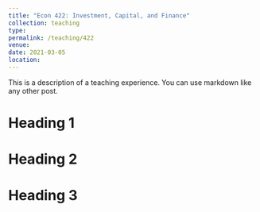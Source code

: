 ```yaml
---
title: "Econ 422: Investment, Capital, and Finance"
collection: teaching
type: 
permalink: /teaching/422
venue: 
date: 2021-03-05
location: 
---
```


This is a description of a teaching experience. You can use markdown like any other post.

Heading 1
======

Heading 2
======

Heading 3
======

